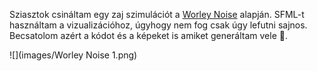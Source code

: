 Sziasztok csináltam egy zaj szimulációt a [Worley Noise](https://en.wikipedia.org/wiki/Worley_noise) alapján.
SFML-t használtam a vizualizációhoz, úgyhogy nem fog csak úgy lefutni sajnos.
Becsatolom azért a kódot és a képeket is amiket generáltam vele 🙂.

![](images/Worley Noise 1.png)
